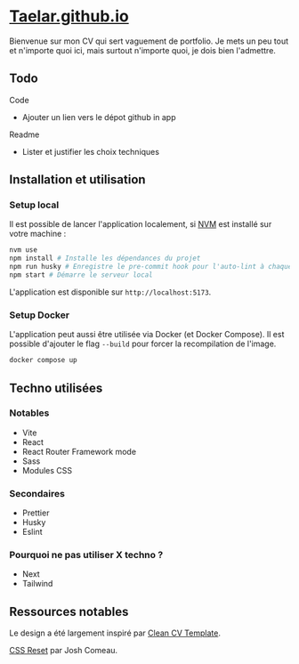 # [Taelar.github.io](https://taelar.github.io/)

Bienvenue sur mon CV qui sert vaguement de portfolio. Je mets un peu tout et n'importe quoi ici, mais surtout n'importe quoi, je dois bien l'admettre.

## Todo

Code

- Ajouter un lien vers le dépot github in app

Readme

- Lister et justifier les choix techniques

## Installation et utilisation

### Setup local

Il est possible de lancer l'application localement, si [NVM](https://github.com/nvm-sh/nvm) est installé sur votre machine :

```sh
nvm use
npm install # Installe les dépendances du projet
npm run husky # Enregistre le pre-commit hook pour l'auto-lint à chaque commmit
npm start # Démarre le serveur local
```

L'application est disponible sur `http://localhost:5173`.

### Setup Docker

L'application peut aussi être utilisée via Docker (et Docker Compose). Il est possible d'ajouter le flag `--build` pour forcer la recompilation de l'image.

```sh
docker compose up
```

## Techno utilisées

### Notables

- Vite
- React
- React Router Framework mode
- Sass
- Modules CSS

### Secondaires

- Prettier
- Husky
- Eslint

### Pourquoi ne pas utiliser X techno ?

- Next
- Tailwind

## Ressources notables

Le design a été largement inspiré par [Clean CV Template](https://dribbble.com/shots/21132530-Clean-CV-Template).

[CSS Reset](https://www.joshwcomeau.com/css/custom-css-reset/) par Josh Comeau.
